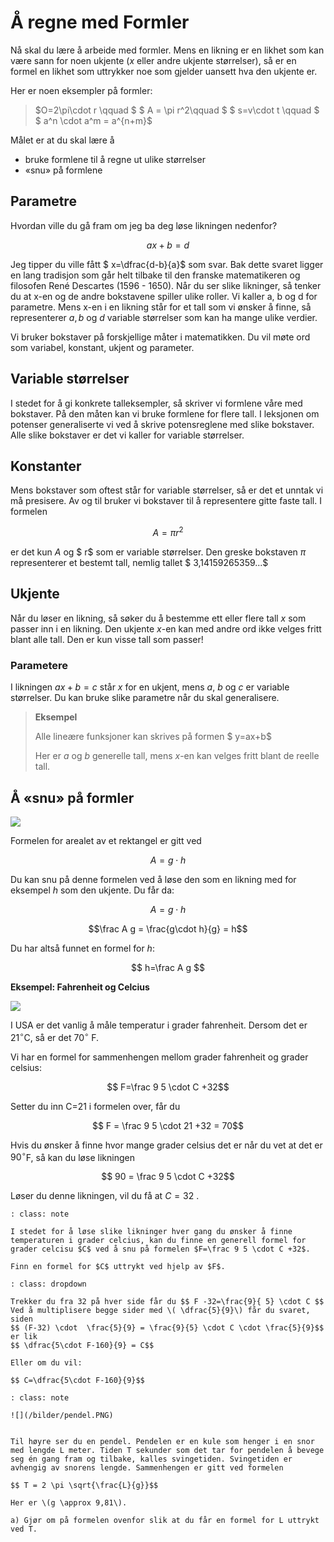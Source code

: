 # Å regne med Formler

Nå skal du lære å arbeide med formler. Mens en likning er en likhet som kan være sann for noen ukjente ($x$ eller andre ukjente størrelser), så er en formel en likhet som uttrykker noe som gjelder uansett hva den ukjente er. 

Her er noen eksempler på formler:

> $O=2\pi\cdot r \qquad $  $ A = \pi r^2\qquad $  $ s=v\cdot t \qquad $ $ a^n \cdot a^m = a^{n+m}$ 

Målet er at du skal lære å 

* bruke formlene til å regne ut ulike størrelser
* «snu» på formlene


## Parametre

Hvordan ville du gå fram om jeg ba deg løse likningen nedenfor?

$$ax+b=d$$

Jeg tipper du ville fått $ x=\dfrac{d-b}{a}$ som svar. Bak dette svaret ligger en lang tradisjon som går helt tilbake til den franske matematikeren og filosofen René Descartes  (1596 - 1650). Når du ser slike likninger, så tenker du at x-en og de andre bokstavene spiller ulike roller. Vi kaller a, b og d for parametre. Mens x-en i en likning står for et tall som vi ønsker å finne, så representerer $a, b$ og $d$ variable størrelser som kan ha mange ulike verdier. 

Vi bruker bokstaver på forskjellige måter i matematikken. Du vil møte ord som variabel, konstant, ukjent og parameter. 

## Variable størrelser
I stedet for å gi konkrete talleksempler, så skriver vi formlene våre med bokstaver. På den måten kan vi bruke formlene for flere tall. I leksjonen om potenser generaliserte vi ved å skrive potensreglene med slike bokstaver. Alle slike bokstaver er det vi kaller for variable størrelser. 

## Konstanter
Mens bokstaver som oftest står for variable størrelser, så er det et unntak vi må presisere. Av og til bruker vi bokstaver til å representere gitte faste tall. I formelen 

$$ A = \pi r^2$$

er det kun $A$ og $ r$ som er variable størrelser. Den greske bokstaven $\pi$ representerer et bestemt tall, nemlig tallet $ 3,14159265359...$ 

## Ukjente
Når du løser en likning, så søker du å bestemme ett eller flere tall $x$ som passer inn i en likning. Den ukjente $x$-en kan med andre ord ikke velges fritt blant alle tall. Den er kun visse tall som passer! 

### Parametere
I likningen $ax+b=c$ står $x$ for en ukjent, mens $a$, $b$ og $c$ er variable størrelser. Du kan bruke slike parametre når du skal generalisere. 

>**Eksempel**
>
> Alle lineære funksjoner kan skrives på formen $ y=ax+b$ 
>
> Her er $a$ og $b$ generelle tall, mens $x$-en kan velges fritt blant de reelle tall. 


## Å «snu» på formler

![](/bilder/rektangelareal.png)

Formelen for arealet av et rektangel er gitt ved

$$ A= g\cdot h$$

Du kan snu på denne formelen ved å løse den som en likning med for eksempel $h$ som den ukjente. Du får da:

$$ A=g\cdot h$$

$$\frac A g = \frac{g\cdot h}{g} = h$$

Du har altså funnet en formel for $h$: 

$$ h=\frac A g $$

**Eksempel: Fahrenheit og Celcius**

![](/bilder/Thermometer_CF.png)

I USA er det vanlig å måle temperatur i grader fahrenheit. Dersom det er $21^\circ$C, så er det $70^\circ$ F. 

Vi har en formel for sammenhengen mellom grader fahrenheit og grader celsius: 

$$ F=\frac 9 5 \cdot C +32$$

Setter du  inn C=21 i formelen over, får du

$$ F = \frac 9 5 \cdot 21 +32 = 70$$

Hvis du ønsker å finne hvor mange grader celsius det er når du vet at det er $90^\circ$F, så kan du løse likningen

$$ 90 = \frac 9 5 \cdot C +32$$

Løser du denne likningen, vil du få at $C=32$ .  

```{admonition} Oppgave 1
: class: note

I stedet for å løse slike likninger hver gang du ønsker å finne temperaturen i grader celcius, kan du finne en generell formel for grader celcisu $C$ ved å snu på formelen $F=\frac 9 5 \cdot C +32$. 

Finn en formel for $C$ uttrykt ved hjelp av $F$. 

```

```{admonition} Løsningsforslag
: class: dropdown

Trekker du fra 32 på hver side får du $$ F -32=\frac{9}{ 5} \cdot C $$
Ved å multiplisere begge sider med \( \dfrac{5}{9}\) får du svaret, siden
$$ (F-32) \cdot  \frac{5}{9} = \frac{9}{5} \cdot C \cdot \frac{5}{9}$$
er lik 
$$ \dfrac{5\cdot F-160}{9} = C$$

Eller om du vil: 

$$ C=\dfrac{5\cdot F-160}{9}$$

```


```{admonition} Oppgave 
: class: note

![](/bilder/pendel.PNG)


Til høyre ser du en pendel. Pendelen er en kule som henger i en snor med lengde L meter. Tiden T sekunder som det tar for pendelen å bevege seg én gang fram og tilbake, kalles svingetiden. Svingetiden er avhengig av snorens lengde. Sammenhengen er gitt ved formelen 

$$ T = 2 \pi \sqrt{\frac{L}{g}}$$       

Her er \(g \approx 9,81\).

a) Gjør om på formelen ovenfor slik at du får en formel for L uttrykt ved T.

```
